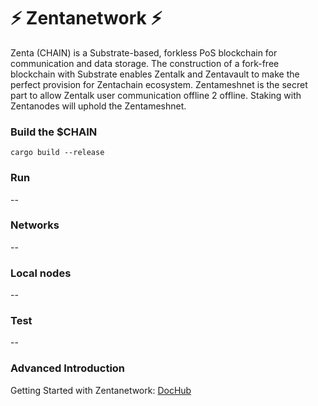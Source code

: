 # :zap: Zentanetwork :zap:

Zenta (CHAIN) is a Substrate-based, forkless PoS blockchain for communication and data storage. 
The construction of a fork-free blockchain with Substrate enables Zentalk and Zentavault to make the perfect provision for Zentachain ecosystem. Zentameshnet is the secret part to allow Zentalk user communication offline 2 offline. Staking with Zentanodes will uphold the Zentameshnet.

### Build the $CHAIN
````
cargo build --release
````

### Run

--

### Networks
--

### Local nodes
--

### Test

--

### Advanced Introduction 

Getting Started with Zentanetwork: [DocHub](https://docs.zentachain.io)
